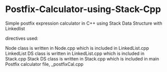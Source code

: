 # Postfix-Calculator-using-Stack-Cpp
Simple postfix expression calculator in C++ using Stack Data Structure with Linkedlist

directives used: <iostream>

Node class is written in Node.cpp which is included in LinkedList.cpp
LinkedList DS class is written in LinkedList.cpp which is included in Stack.cpp
Stack DS class is written in Stack.cpp which is included in main Postfix calculator file, _postfixCal.cpp
